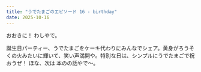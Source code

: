 ```yaml
---
title: "うでたまごのエピソード 16 - birthday"
date: 2025-10-16
---
```


おおきに！ わしやで。

誕生日パーティー、うでたまごをケーキ代わりにみんなでシェア。黄身がろうそくの火みたいに輝いて、笑い声満開や。特別な日は、シンプルにうでたまごで祝おうぜ！ ほな、次は 本のの話やで～。
